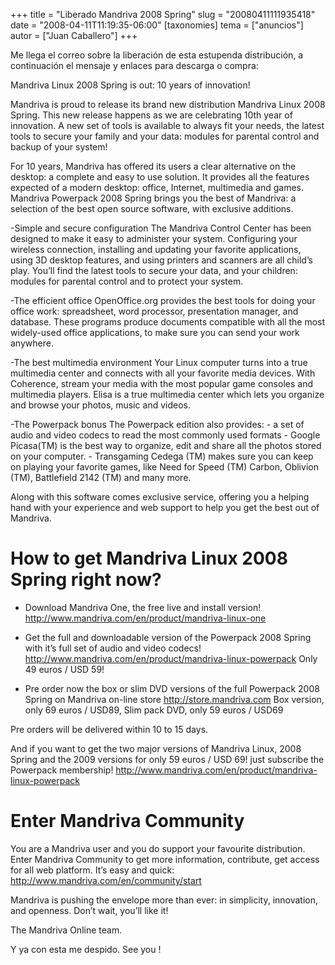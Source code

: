 +++
title = "Liberado Mandriva 2008 Spring"
slug = "20080411111935418"
date = "2008-04-11T11:19:35-06:00"
[taxonomies]
tema = ["anuncios"]
autor = ["Juan Caballero"]
+++

Me llega el correo sobre la liberación de esta estupenda distribución, a
continuación el mensaje y enlaces para descarga o compra:

<!-- more -->
Mandriva Linux 2008 Spring is out: 10 years of innovation!

Mandriva is proud to release its brand new distribution Mandriva Linux
2008 Spring. This new release happens as we are celebrating 10th year of
innovation. A new set of tools is available to always fit your needs,
the latest tools to secure your family and your data: modules for
parental control and backup of your system!

For 10 years, Mandriva has offered its users a clear alternative on the
desktop: a complete and easy to use solution. It provides all the
features expected of a modern desktop: office, Internet, multimedia and
games. Mandriva Powerpack 2008 Spring brings you the best of Mandriva: a
selection of the best open source software, with exclusive additions.

-Simple and secure configuration The Mandriva Control Center has been
designed to make it easy to administer your system. Configuring your
wireless connection, installing and updating your favorite applications,
using 3D desktop features, and using printers and scanners are all
child’s play. You’ll find the latest tools to secure your data, and your
children: modules for parental control and to protect your system.

-The efficient office OpenOffice.org provides the best tools for doing
your office work: spreadsheet, word processor, presentation manager, and
database. These programs produce documents compatible with all the most
widely-used office applications, to make sure you can send your work
anywhere.

-The best multimedia environment Your Linux computer turns into a true
multimedia center and connects with all your favorite media devices.
With Coherence, stream your media with the most popular game consoles
and multimedia players. Elisa is a true multimedia center which lets you
organize and browse your photos, music and videos.

-The Powerpack bonus The Powerpack edition also provides: - a set of
audio and video codecs to read the most commonly used formats - Google
Picasa(TM) is the best way to organize, edit and share all the photos
stored on your computer. - Transgaming Cedega (TM) makes sure you can
keep on playing your favorite games, like Need for Speed (TM) Carbon,
Oblivion (TM), Battlefield 2142 (TM) and many more.

Along with this software comes exclusive service, offering you a helping
hand with your experience and web support to help you get the best out
of Mandriva.

# How to get Mandriva Linux 2008 Spring right now?

-   Download Mandriva One, the free live and install version!
    <a href="http://www.mandriva.com/en/product/mandriva-linux-one">http://www.mandriva.com/en/product/mandriva-linux-one</a>

-   Get the full and downloadable version of the Powerpack 2008 Spring
    with it’s full set of audio and video codecs!
    <a href="http://www.mandriva.com/en/product/mandriva-linux-powerpack">http://www.mandriva.com/en/product/mandriva-linux-powerpack</a>
    Only 49 euros / USD 59!

-   Pre order now the box or slim DVD versions of the full Powerpack
    2008 Spring on Mandriva on-line store
    <a href="http://store.mandriva.com">http://store.mandriva.com</a>
    Box version, only 69 euros / USD89, Slim pack DVD, only 59 euros /
    USD69

Pre orders will be delivered within 10 to 15 days.

And if you want to get the two major versions of Mandriva Linux, 2008
Spring and the 2009 versions for only 59 euros / USD 69! just subscribe
the Powerpack membership!
<a href="http://www.mandriva.com/en/product/mandriva-linux-powerpack">http://www.mandriva.com/en/product/mandriva-linux-powerpack</a>

# Enter Mandriva Community

You are a Mandriva user and you do support your favourite distribution.
Enter Mandriva Community to get more information, contribute, get access
for all web platform. It’s easy and quick:
<a href="http://www.mandriva.com/en/community/start">http://www.mandriva.com/en/community/start</a>

Mandriva is pushing the envelope more than ever: in simplicity,
innovation, and openness. Don’t wait, you’ll like it!

The Mandriva Online team.

Y ya con esta me despido. See you !

